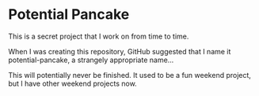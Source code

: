 # Potential Pancake

This is a secret project that I work on from time to time.

When I was creating this repository, GitHub suggested that I name it
potential-pancake, a strangely appropriate name...

This will potentially never be finished. It used to be a fun weekend project,
but I have other weekend projects now.
